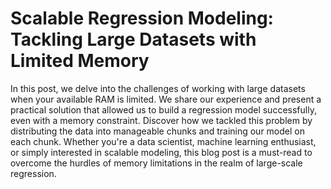 # Scalable Regression Modeling: Tackling Large Datasets with Limited Memory
In this post, we delve into the challenges of working with large datasets when your available RAM is limited. We share our experience and present a practical solution that allowed us to build a regression model successfully, even with a memory constraint. Discover how we tackled this problem by distributing the data into manageable chunks and training our model on each chunk. Whether you're a data scientist, machine learning enthusiast, or simply interested in scalable modeling, 
this blog post is a must-read to overcome the hurdles of memory limitations in the realm of large-scale regression.
